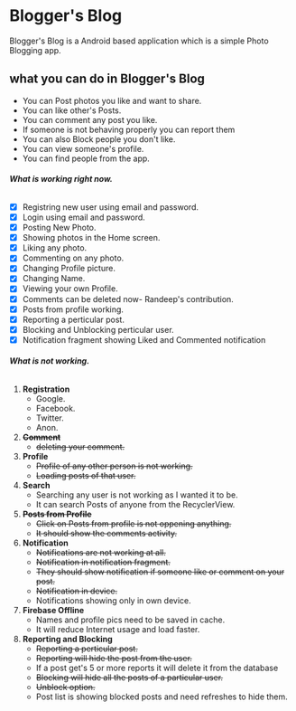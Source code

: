 # Blogger's Blog
Blogger's Blog is a Android based application which is a simple Photo Blogging app.

## what you can do in Blogger's Blog
- You can Post photos you like and want to share.
- You can like other's Posts.
- You can comment any post you like.
- If someone is not behaving properly you can report them
- You can also Block people you don't like.
- You can view someone's profile.
- You can find people from the app.

###### **What is working right now.**
- [x] Registring new user using email and password.
- [x] Login using email and password.
- [x] Posting New Photo.
- [x] Showing photos in the Home screen.
- [x] Liking any photo.
- [x] Commenting on any photo.
- [x] Changing Profile picture.
- [x] Changing Name.
- [x] Viewing your own Profile.
- [x] Comments can be deleted now- Randeep's contribution.
- [x] Posts from profile working.
- [x] Reporting a perticular post.
- [x] Blocking and Unblocking perticular user.
- [x] Notification fragment showing Liked and Commented notification

###### **What is not working.**
1. **Registration**
     - Google.
     - Facebook.
     - Twitter.
     - Anon.
2. ~~**Comment**~~
     - ~~deleting your comment.~~
3. **Profile**
     - ~~Profile of any other person is not working.~~
     - ~~Loading posts of that user.~~
4. **Search**
     - Searching any user is not working as I wanted it to be.
     - It can search Posts of anyone from the RecyclerView.
5. ~~**Posts from Profile**~~
     - ~~Click on Posts from profile is not oppening anything.~~
     - ~~It should show the comments activity.~~
6. **Notification**
     - ~~Notifications are not working at all.~~
     - ~~Notification in notification fragment.~~
     - ~~They should show notification if someone like or comment on your post.~~
     - ~~Notification in device.~~
     - Notifications showing only in own device.
7. **Firebase Offline**
     - Names and profile pics need to be saved in cache.
     - It will reduce Internet usage and load faster.
8. **Reporting and Blocking**
     - ~~Reporting a perticular post.~~
     - ~~Reporting will hide the post from the user.~~
     - If a post get's 5 or more reports it will delete it from the database
     - ~~Blocking will hide all the posts of a particular user.~~
     - ~~Unblock option.~~
     - Post list is showing blocked posts and need refreshes to hide them.
